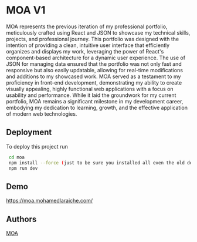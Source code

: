 # MOA V1

MOA represents the previous iteration of my professional portfolio, meticulously crafted using React and JSON to showcase my technical skills, projects, and professional journey. This portfolio was designed with the intention of providing a clean, intuitive user interface that efficiently organizes and displays my work, leveraging the power of React's component-based architecture for a dynamic user experience. The use of JSON for managing data ensured that the portfolio was not only fast and responsive but also easily updatable, allowing for real-time modifications and additions to my showcased work. MOA served as a testament to my proficiency in front-end development, demonstrating my ability to create visually appealing, highly functional web applications with a focus on usability and performance. While it laid the groundwork for my current portfolio, MOA remains a significant milestone in my development career, embodying my dedication to learning, growth, and the effective application of modern web technologies.

## Deployment

To deploy this project run

```bash
 cd moa
 npm install --force (just to be sure you installed all even the old dependencies)
 npm run dev
```

## Demo

https://moa.mohamedlaraiche.com/

## Authors

[MOA](https://mohamedlaraiche.com/)

